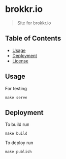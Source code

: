 # brokkr.io

> Site for brokkr.io

## Table of Contents

- [Usage](#usage)
- [Deployment](#deploy)
- [License](#license)

## Usage

For testing

```
make serve
```

## Deployment

To build run

```
make build
```

To deploy run

```
make publish
```
